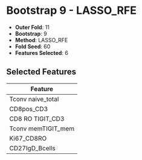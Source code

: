 # Bootstrap 9 - LASSO_RFE

- **Outer Fold**: 11
- **Bootstrap**: 9
- **Method**: LASSO_RFE
- **Fold Seed**: 60
- **Features Selected**: 6

## Selected Features

| Feature |
|---------|
| Tconv naive_total |
| CD8pos_CD3 |
| CD8 RO TIGIT_CD3 |
| Tconv memTIGIT_mem |
| Ki67_CD8RO |
| CD27IgD_Bcells |
